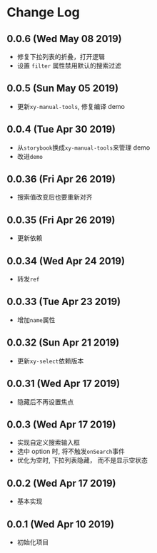 # Change Log

## 0.0.6 (Wed May 08 2019)

-   修复下拉列表的折叠，打开逻辑
-   设置 `filter` 属性禁用默认的搜索过滤

## 0.0.5 (Sun May 05 2019)

-   更新`xy-manual-tools`, 修复编译 demo

## 0.0.4 (Tue Apr 30 2019)

-   从`storybook`换成`xy-manual-tools`来管理 demo
-   改进`demo`

## 0.0.36 (Fri Apr 26 2019)

-   搜索值改变后也要重新对齐

## 0.0.35 (Fri Apr 26 2019)

-   更新依赖

## 0.0.34 (Wed Apr 24 2019)

-   转发`ref`

## 0.0.33 (Tue Apr 23 2019)

-   增加`name`属性

## 0.0.32 (Sun Apr 21 2019)

-   更新`xy-select`依赖版本

## 0.0.31 (Wed Apr 17 2019)

-   隐藏后不再设置焦点

## 0.0.3 (Wed Apr 17 2019)

-   实现自定义搜索输入框
-   选中 option 时, 将不触发`onSearch`事件
-   优化为空时, 下拉列表隐藏， 而不是显示空状态

## 0.0.2 (Wed Apr 17 2019)

-   基本实现

## 0.0.1 (Wed Apr 10 2019)

-   初始化项目
